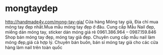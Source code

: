 # mongtaydep
http://handmade4v.com/mong-tay-gia/ Cửa hàng Móng tay giả, Địa chỉ mua móng tay đẹp nhất.Mua mẫu móng tay đẹp ở đâu. Cung cấp Mẫu Nail đẹp, miếng dán móng tay, sticker dán móng giá rẻ 0961.386.964 – 0987.159.846  Shop bán móng tay đẹp, móng tay giả đẹp. Chuyên cung cấp mẫu nail làm móng đẹp,giá cả hợp lý. Chuyên bán buôn, bán sỉ móng tay giả cho các cửa hàng làm nail trên toàn quốc
